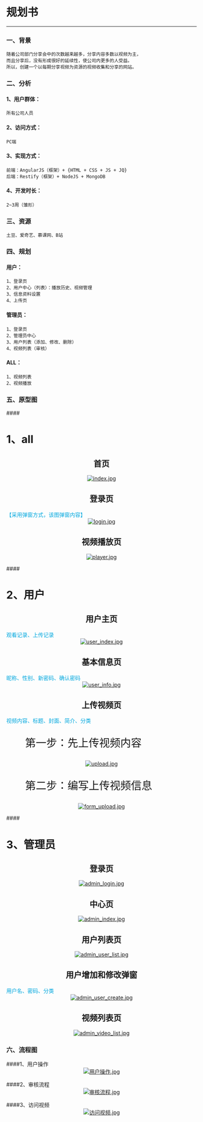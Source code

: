 ﻿# 规划书

---
### 一、背景
    随着公司部门分享会中的次数越来越多，分享内容多数以视频为主，
    而且分享后，没有形成很好的延续性，使公司内更多的人受益。
    所以，创建一个以每期分享视频为资源的视频收集和分享的网站。

### 二、分析
#### 1、用户群体：
    所有公司人员

#### 2、访问方式：
    PC端

#### 3、实现方式：
    前端：AngularJS（框架）+ {HTML + CSS + JS + JQ}
    后端：Restify（框架）+ NodeJS + MongoDB

#### 4、开发时长：
    2~3周（雏形）

### 三、资源
    土豆、爱奇艺、慕课网、B站

### 四、规划

#### 用户：
    1、登录页
    2、用户中心（列表）：播放历史、视频管理
    3、信息资料设置
    4、上传页

#### 管理员：
    1、登录页
    2、管理员中心
    3、用户列表（添加、修改、删除）
    4、视频列表（审核）

#### ALL：
    1、视频列表
    2、视频播放

### 五、原型图
####<h1>1、all</h1>
<h2 style="text-align: center;">首页</h2>
<span style="color:#00a7de;"></span>
<a href="./原形图/index.jpg" target="_blank" style="text-align: center;display: block;"><img src="./原形图/index.jpg" alt="index.jpg"></a>
<h2 style="text-align: center;">登录页</h2>
<span style="color:#00a7de;">【采用弹窗方式，该图弹窗内容】</span>
<a href="./原形图/login.jpg" target="_blank" style="text-align: center;display: block;"><img src="./原形图/login.jpg" alt="login.jpg"></a>
<h2 style="text-align: center;">视频播放页</h2>
<span style="color:#00a7de;"></span>
<span style="color:#00a7de;"></span>
<a href="./原形图/player.jpg" target="_blank" style="text-align: center;display: block;"><img src="./原形图/player.jpg" alt="player.jpg"></a>

####<h1>2、用户</h1>
<h2 style="text-align: center;">用户主页</h2>
<span style="color:#00a7de;">观看记录、上传记录</span>
<a href="./原形图/user_index.jpg" target="_blank" style="text-align: center;display: block;"><img src="./原形图/user_index.jpg" alt="user_index.jpg"></a>
<h2 style="text-align: center;">基本信息页</h2>
<span style="color:#00a7de;">昵称、性别、新密码、确认密码</span>
<a href="./原形图/user_info.jpg" target="_blank" style="text-align: center;display: block;"><img src="./原形图/user_info.jpg" alt="user_info.jpg"></a>
<h2 style="text-align: center;">上传视频页</h2>
<span style="color:#00a7de;">视频内容、标题、封面、简介、分类</span>
<p style="font-size: 28px;padding-left: 50px;">第一步：先上传视频内容</p>
<a href="./原形图/upload.jpg" target="_blank" style="text-align: center;display: block;"><img src="./原形图/upload.jpg" alt="upload.jpg"></a>
<p style="font-size: 28px;padding-left: 50px;">第二步：编写上传视频信息</p>
<a href="./原形图/form_upload.jpg" target="_blank" style="text-align: center;display: block;"><img src="./原形图/form_upload.jpg" alt="form_upload.jpg"></a>

####<h1>3、管理员</h1>
<h2 style="text-align: center;">登录页</h2>
<span style="color:#00a7de;"></span>
<a href="./原形图/admin_login.jpg" target="_blank" style="text-align: center;display: block;"><img src="./原形图/admin_login.jpg" alt="admin_login.jpg"></a>
<h2 style="text-align: center;">中心页</h2>
<span style="color:#00a7de;"></span>
<a href="./原形图/admin_index.jpg" target="_blank" style="text-align: center;display: block;"><img src="./原形图/admin_index.jpg" alt="admin_index.jpg"></a>
<h2 style="text-align: center;">用户列表页</h2>
<span style="color:#00a7de;"></span>
<a href="./原形图/admin_user_list.jpg" target="_blank" style="text-align: center;display: block;"><img src="./原形图/admin_user_list.jpg" alt="admin_user_list.jpg"></a>
<h2 style="text-align: center;">用户增加和修改弹窗</h2>
<span style="color:#00a7de;">用户名、密码、分类</span>
<a href="./原形图/admin_user_create.jpg" target="_blank" style="text-align: center;display: block;"><img src="./原形图/admin_user_create.jpg" alt="admin_user_create.jpg"></a>
<h2 style="text-align: center;">视频列表页</h2>
<span style="color:#00a7de;"></span>
<a href="./原形图/admin_video_list.jpg" target="_blank" style="text-align: center;display: block;"><img src="./原形图/admin_video_list.jpg" alt="admin_video_list.jpg"></a>

### 六、流程图
####1、用户操作
<a href="./流程/用户操作.jpg" target="_blank" style="text-align: center;display: block;"><img src="./流程/用户操作.jpg" alt="用户操作.jpg"></a>

####2、审核流程
<a href="./流程/审核流程.jpg" target="_blank" style="text-align: center;display: block;"><img src="./流程/审核流程.jpg" alt="审核流程.jpg"></a>

####3、访问视频
<a href="./流程/访问视频.jpg" target="_blank" style="text-align: center;display: block;"><img src="./流程/访问视频.jpg" alt="访问视频.jpg"></a>